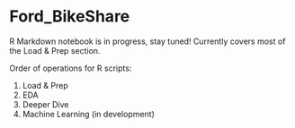 # Ford_BikeShare

R Markdown notebook is in progress, stay tuned! Currently covers most of the Load & Prep section.

Order of operations for R scripts:
1. Load & Prep
2. EDA
3. Deeper Dive
4. Machine Learning (in development)
